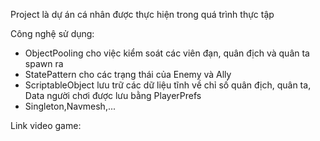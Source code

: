 Project là dự án cá nhân được thực hiện trong quá trình thực tập

Công nghệ sử dụng:
- ObjectPooling cho việc kiểm soát các viên đạn, quân địch và quân ta spawn ra
- StatePattern cho các trạng thái của Enemy và Ally
- ScriptableObject lưu trữ các dữ liệu tĩnh về chỉ số quân địch, quân ta, Data người chơi được lưu bằng PlayerPrefs
- Singleton,Navmesh,...

Link video game: 
